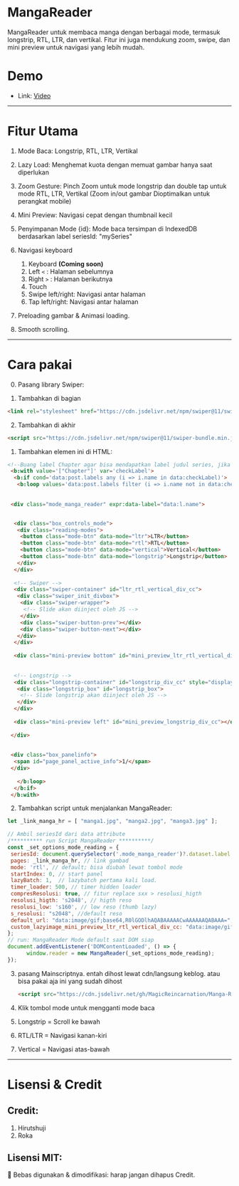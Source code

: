 # MangaReader

MangaReader untuk membaca manga dengan berbagai mode, termasuk longstrip, RTL, LTR, dan vertikal. Fitur ini juga mendukung zoom, swipe, dan mini preview untuk navigasi yang lebih mudah.

# Demo 
  * Link: [Video](https://youtu.be/Uj22Juxilh0?si=5HwyMtHNdshOe6AD)
---

# Fitur Utama

1. Mode Baca: Longstrip, RTL, LTR, Vertikal

2. Lazy Load: Menghemat kuota dengan memuat gambar hanya saat diperlukan

3. Zoom Gesture: Pinch Zoom untuk mode longstrip dan double tap untuk mode RTL, LTR, Vertikal (Zoom in/out gambar Dioptimalkan untuk perangkat mobile)

4. Mini Preview: Navigasi cepat dengan thumbnail kecil

5. Penyimpanan Mode {id}: Mode baca tersimpan di IndexedDB berdasarkan label seriesId: "mySeries"

6. Navigasi keyboard
   1. Keyboard **(Coming soon)**
     1. Left `<` : Halaman sebelumnya 
     2. Right `>` : Halaman berikutnya
   2. Touch
     1. Swipe left/right: Navigasi antar halaman 
     2. Tap left/right: Navigasi antar halaman
     
7. Preloading gambar & Animasi loading.

8. Smooth scrolling. 

---

# Cara pakai

0. Pasang library Swiper:

1. Tambahkan di bagian <head>

```html
<link rel="stylesheet" href="https://cdn.jsdelivr.net/npm/swiper@11/swiper-bundle.min.css">
```
2. Tambahkan di akhir <body>

```html
<script src="https://cdn.jsdelivr.net/npm/swiper@11/swiper-bundle.min.js"></script>
```
1. Tambahkan elemen ini di HTML:
```html
<!--Buang label Chapter agar bisa mendapatkan label judul series, jika terdapat label lain masukan disini-->
 <b:with value='["Chapter"]' var='checkLabel'>
  <b:if cond='data:post.labels any (i => i.name in data:checkLabel)'>
   <b:loop values='data:post.labels filter (i => i.name not in data:checkLabel)' var='l'>
   
 
 <div class="mode_manga_reader" expr:data-label="data:l.name">


  <div class="box_controls_mode">
   <div class="reading-modes">
    <button class="mode-btn" data-mode="ltr">LTR</button>
    <button class="mode-btn" data-mode="rtl">️RTL</button>
    <button class="mode-btn" data-mode="vertical">Vertical</button>
    <button class="mode-btn" data-mode="longstrip">Longstrip</button>
   </div>
  </div>
  
  <!-- Swiper -->
  <div class="swiper-container" id="ltr_rtl_vertical_div_cc">
   <div class="swiper_init_divbox">
    <div class="swiper-wrapper">
     <!-- Slide akan diinject oleh JS -->
    </div>
    <div class="swiper-button-prev"></div>
    <div class="swiper-button-next"></div>
   </div>
  </div>
  
  <div class="mini-preview bottom" id="mini_preview_ltr_rtl_vertical_div_cc"></div>
  
  
  <!-- Longstrip -->
  <div class="longstrip-container" id="longstrip_div_cc" style="display:none;">
   <div class="longstrip_box" id="longstrip_box">
    <!-- Slide longstrip akan diinject oleh JS -->
   </div>
  </div>
  
  <div class="mini-preview left" id="mini_preview_longstrip_div_cc"></div>
  
 </div>
 
 
 <div class="box_panelinfo">
  <span id="page_panel_active_info">1/</span>
 </div>
 
   </b:loop>
  </b:if>
 </b:with>
```
2. Tambahkan script untuk menjalankan MangaReader:

```javascript
let _link_manga_hr = [ "manga1.jpg", "manga2.jpg", "manga3.jpg" ];

// Ambil seriesId dari data attribute
/********** run Script MangaReader **********/
const _set_options_mode_reading = {
 seriesId: document.querySelector('.mode_manga_reader')?.dataset.label || "", // label series untuk membedakan mode tiap series
 pages: _link_manga_hr, // link gambad
 mode: 'rtl', // default; bisa diubah lewat tombol mode
 startIndex: 0, // start panel
 lazyBatch: 1,  // lazybatch pertama kali load.
 timer_loader: 500, // timer hidden loader
 compresResolusi: true, // fitur replace sxx > resolusi_higth
 resolusi_higth: 's2048', // higth reso
 resolusi_low: 's160', // low reso (thumb lazy)
 s_resolusi: "s2048", //default reso 
 default_url: "data:image/gif;base64,R0lGODlhAQABAAAAACwAAAAAAQABAAA=", //custom img transparant lazy
 custom_lazyimage_mini_preview_ltr_rtl_vertical_div_cc: "data:image/gif;base64,R0lGODlhAQABAAAAACwAAAAAAQABAAA=",// custom img transparant mini preview lazy
};
// run: MangaReader Mode default saat DOM siap
document.addEventListener('DOMContentLoaded', () => {
      window.reader = new MangaReader(_set_options_mode_reading);
});
```

3. pasang Mainscriptnya. 
    entah dihost lewat cdn/langsung keblog.
    atau bisa pakai aja ini yang sudah dihost
    ```html 
    <script src="https://cdn.jsdelivr.net/gh/MagicReincarnation/Manga-Reader-blogspot@main/main.js" type="text/javascript"></script>
    ```

4. Klik tombol mode untuk mengganti mode baca

 1. Longstrip = Scroll ke bawah

 2. RTL/LTR = Navigasi kanan-kiri

 3. Vertical = Navigasi atas-bawah

---

#  Lisensi & Credit

## Credit:

1. Hirutshuji 
2. Roka

## Lisensi MIT:

🔹 Bebas digunakan & dimodifikasi: harap jangan dihapus Credit.

